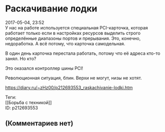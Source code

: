Раскачивание лодки
==================

  
2017-05-04, 23:52  
 У нас на работе используется специальная PCI-карточка, которая работает только если в настройках ресурсов выделить строго определённые диапазоны портов и прерывания. Это, конечно, недоработка. А всё потому, что карточка самодельная.   
   
 В один день карточка перестала работать, потому что её адреса кто-то занял. Но кто?   
   
 Это оказался контроллер шины PCI!   
   
 Революционная ситуация, блин. Верхи не могут, низы не хотят.   
  
<https://diary.ru/~zHz00/p212693553_raskachivanie-lodki.htm>  
  
Теги:  
[[Борьба с техникой]]  
ID: p212693553  


(Комментариев нет)
------------------